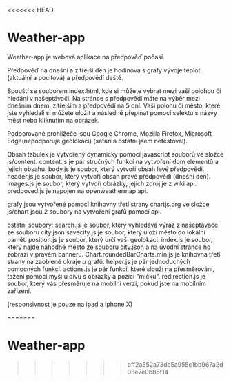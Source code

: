 <<<<<<< HEAD
# Weather-app

Weather-app je webová aplikace na předpověď počasí.

Předpověď na dnešní a zítřejší den je hodinová s grafy vývoje teplot (aktuální a pocitová) a předpovědí deště.

Spouští se souborem index.html, kde si můžete vybrat mezi vaší polohou či hledání v našeptávači.
Na stránce s předpovědí máte na výběr mezi dnešním dnem, zítřejším a předpovědí na 5 dní.
Vaši polohu či město, které jste vyhledali si můžete uložit a následně přepínat pomocí selektu s názvy měst nebo kliknutím na obrázek.

Podporované prohlížeče jsou Google Chrome, Mozilla Firefox, Microsoft Edge(nepodporuje geolokaci) (safari a ostatní jsem netestoval).

Obsah tabulek je vytvořený dynamicky pomocí javascript souborů ve složce js/content.
content.js je pár stručných funkcí na vytvoření dom elementů a jejich obsahu.
body.js je soubor, který vytvoří obsah levé předpovědi.
header.js je soubor, který vytvoří obsah pravé předpovědi (dnešní den).
images.js je soubor, který vytvoří obrázky, jejich zdroj je z wiki api.
predpoved.js je napojen na openweathermap api.

grafy jsou vytvořené pomocí knihovny třetí strany chartjs.org 
ve složce js/chart jsou 2 soubory na vytvoření grafů pomocí api.

ostatní soubory:
search.js je soubor, který vyhledává výraz z našeptávače ze souboru city.json
savecity.js je soubor, který uloží město do lokální paměti
position.js je soubor, který určí vaši geolokaci.
index.js je soubor, který najde náhodné město ze souboru city.json a na úvodní stránce ho zobrazí v pravém banneru.
Chart.roundedBarCharts.min.js je knihovna třetí strany na zaoblené okraje u grafů.
helper.js je pár jednoduchých pomocných funkcí.
actions.js je pár funkcí, které slouží na přesměrování, tažení pomocí myši u divu s obrázky a pozici "míčku".
redirection.js je soubor, který vás přesměruje na mobilní verzi, pokud jste na mobilním zařízení.

(responsivnost je pouze na ipad a iphone X)

=======
# Weather-app
>>>>>>> bff2a552a73dc5a955c1bb967a2d08e7e0b85f14
